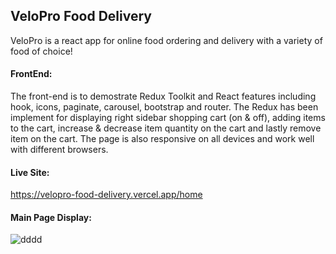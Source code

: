 ## VeloPro Food Delivery
 
VeloPro is a react app for online food ordering and delivery with a variety of food of choice!

#### FrontEnd: <br/>
The front-end is to demostrate Redux Toolkit and React features including hook, icons, paginate, carousel, bootstrap and router. The Redux has been implement for displaying right sidebar shopping cart (on & off), adding items to the cart, increase & decrease item quantity on the cart and lastly remove item on the cart. The page is also responsive on all devices and work well with different browsers.

#### Live Site: 
https://velopro-food-delivery.vercel.app/home

#### Main Page Display:
![dddd](https://user-images.githubusercontent.com/15988182/224137008-a0fa5214-6940-415d-bb53-8740d66da607.JPG)
